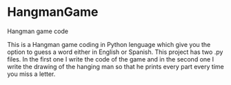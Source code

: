 # HangmanGame
Hangman game code

This is a Hangman game coding in Python lenguage which give you the option to guess a word either in English or Spanish.
This project has two .py files. In the first one I write the code of the game and in the second one I write the drawing of the hanging man so that he prints every part every time you miss a letter.
